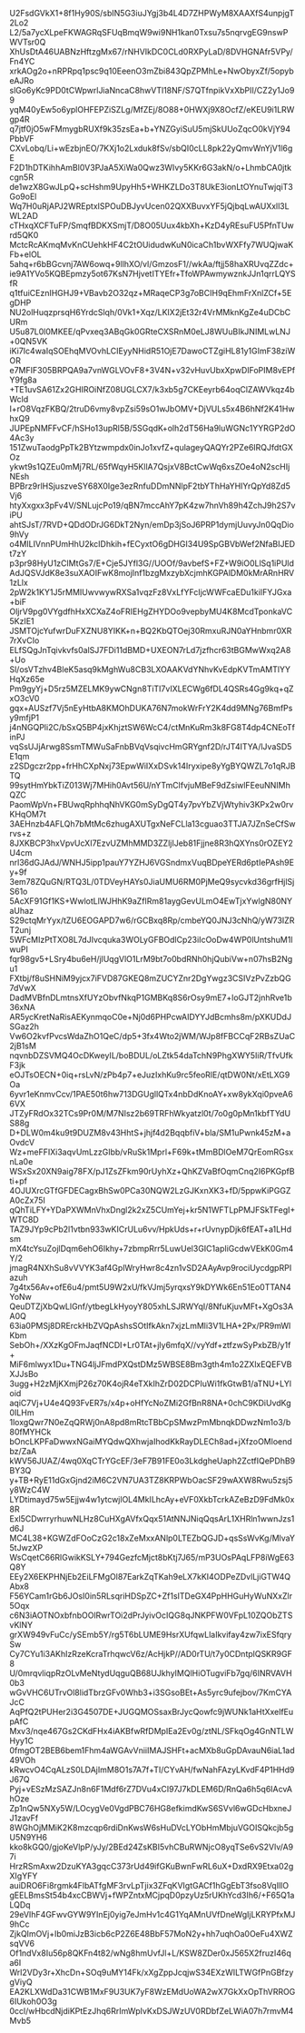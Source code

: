 U2FsdGVkX1+8f1Hy90S/sbIN5G3iuJYgj3b4L4D7ZHPWyM8XAAXfS4unpjgT2Lo2
L2/5a7ycXLpeFKWAGRqSFUqBmqW9wi9NH1kan0Txsu7s5nqrvgEG9nswPWVTsr0Q
XhUsDtA46UABNzHftzgMx67/rNHVIkDC0CLd0RXPyLaD/8DVHGNAfr5VPy/Fn4YC
xrkAOg2o+nRPRpq1psc9q10EeenO3mZbi843QpZPMhLe+NwObyxZf/5opybeAJRo
slGo6yKc9PD0tCWpwrlJiaNncaC8hwVTl18NF/S7QTfnpikVxXbPII/CZ2y1Jo99
yqM40yEw5o6yplOHFEPZiSZLg/MfZEj/8O88+0HWXj9X8OcfZ/eKEU9i1LRWgp4R
q7jtf0jO5wFMmygbRUXf9k35zsEa+b+YNZGyiSuU5mjSkUUoZqcO0kVjY94PbbVF
CXvLobq/Li+wEzbjnEO/7KXj1o2Lxduk8fSv/sbQI0cLL8pk22yQmvWnYjV1l6gE
F2D1hDTKihhAmBl0V3PJaA5XiWa0Qwz3WIvy5KKr6G3akN/o+LhmbCA0jtkcgn5R
de1wzX8GwJLpQ+scHshm9UpyHh5+WHKZLDo3T8UkE3ionLtOYnuTwjqiT3Go9oEl
Wq7H0uRjAPJ2WREptxISPOuDBJyvUcen02QXXBuvxYF5jQjbqLwAUXxll3LWL2AD
cTHxqXCFTuFP/SmqfBDKXSmjT/D8O05Uux4kbXh+KzD4yREsuFU5PfnTUwrd5QK0
MctcRcAKmqMvKnCUehkHF4C2tOUidudwKuN0icaCh1bvWXFfy7WUQjwaKFb+elOL
5ahq+r6bBGcvnj7AW6owq+9llhXO/vl/GmzosF1//wkAa/ftjj58haXRUvqZZdc+
ie9A1YVo5KQBEpmzy5ot67KsN7HjvetITYEfr+TfoWPAwmywznkJJn1qrrLQYSfR
q1tfuiCEznIHGHJ9+VBavb2O32qz+MRaqeCP3g7oBCIH9qEhmFrXnlZCf+5EgDHP
NU2olHuqzprsqH6YrdcSlqh/0Vk1+Xqz/LKIX2jEt32r4VrMMknKgZe4uDCbCURm
U5u87L0l0MKEE/qPvxeq3ABqGk0GRteCXSRnM0eLJ8WUuBIkJNIMLwLNJ+0QN5VK
iKi7Ic4waIqSOEhqMVOvhLCIEyyNHidR51OjE7DawoCTZgiHL81y1GImF38ziWOR
e7MFIF305BRPQA9a7vnWGLVOvF8+3V4N+v32vHuvUbxXpwDIFoPIM8vEPfY9fg8a
+TE1uvSA61Zx2GHIROiNfZ08UGLCX7/k3xb5g7CKEeyrb64oqClZAWVkqz4bWcld
I+rO8VqzFKBQ/2truD6vmy8vpZsi59sO1wJbOMV+DjVULs5x4B6hNf2K41HwhxQ9
JUPEpNMFFvCF/hSHo13upRl5B/5SGqdK+olh2dT56Ha9luWGNc1YYRGP2dO4Ac3y
151ZwuTaodgPpTk2BYtzwmpdx0inJo1xvfZ+qulageyQAQYr2PZe6IRQJfdtGXOz
ykwt9s1QZEu0mMj7RL/65fWqyH5KllA7QsjxV8BctCwWq6xsZOe4oN2scHIjNEsh
BPBrz9rlHSjuszveSY68X0Ige3ezRnfuDDmNNlpF2tbYThHaYHIYrQpYd8Zd5Vj6
htyXxgxx3pFv4V/SNLujcPo19/qBN7mccAhY7pK4zw7hnVh89h4ZchJ9h2S7viPU
ahtSJsT/7RVD+QDdODrJG6DkT2Nyn/emDp3jSoJ6PRP1dymjUuvyJn0QqDio9hVy
o4MILIVnnPUmHhU2kcIDhkih+fECyxtO6gDHGI34U9SpGBVbWef2NfaBIJEDt7zY
p3pr98HyU1zClMtGs7/E+Cje5JYfl3G//UOOf/9avbefS+FZ+W9iO0LlSq1iPUld
AdJQSVJdK8e3suXAOIFwK8mojInf1bzgMxzybXcjmhKGPAlDM0kMrARnHRV1zLlx
2pW2k1KY1J5rMMIUwvwywRXSa1vqzFz8VxLfYFcIjcWWFcaEDu1kiIFYJGxa+biF
OljrV9pg0VYgdfhHxXCXaZ4oFRIEHgZHYDOo9vepbyMU4K8McdTponkaVC5KzIE1
JSMTOjcYufwrDuFXZNU8YIKK+n+BQ2KbQTOej30RmxuRJN0aYHnbmr0XR7rXvCIo
ELfSQgJnTqivkvfs0alSJ7FDi11dBMD+UXEON7rLd7jzfhcr63tBGMwWxq2A8+Uo
Sl/osVTzhv4BleK5asq9kMghWu8CB3LXOAAKVdYNhvKvEdpKVTmAMTlYYHqXz65e
Pm9gyYj+D5rz5MZELMK9ywCNgn8TiTI7vIXLECWg6fDL4QSRs4Gg9kq+qZxO3cV0
gqx+AUSzf7Vj5nEyHtbA8KMOhDUKA76N7mokWrFrY2K4dd9MNg76BmfPsy9mfjP1
j4nNGQPli2C/bSxQ5BP4jxKhjztSW6WcC4/ctMnKuRm3k8FG8T4dp4CNEoTfinPJ
vqSsUJjArwg8SsmTMWuSaFnbBVqVsqivcHmGRYgnf2D/rJT4ITYA/lJvaSD5E1qm
z2SDgczr2pp+frHhCXpNxj73EpwWiIXxDSvk14Iryxipe8yYgBYQWZL7o1qRJBTQ
99sytHmYbkTiZ013Wj7MHih0Avt56U/nYTmClfvjuMBeF9dZsiwlFEeuNNIMhQZC
PaomWpVn+FBUwqRphhqNhVKG0mSyDgQT4y7pvYbZVjWtyhiv3KPx2w0rvKHqOM7t
3AEHnzb4AFLQh7bMtMc6zhugAXUTgxNeFCLla13cguao3TTJA7JZnSeCfSwrvs+z
8JXKBCP3hxVpvUcXI7EzvUZMhMMD3ZZljIJeb81Fjjne8R3hQXYns0rOZEY2U4cm
nrl36dGJAdJ/WNHJ5ipp1pauY7YZHJ6VGSndmxVuqBDpeYERd6ptIePAsh9Ey+9f
3em78ZQuGN/RTQ3L/0TDVeyHAYs0JiaUMU6RM0PjMeQ9sycvkd36grfHjlSjS61o
5AcXF91Gf1KS+WwlotLlWJHhK9aZfIRm81aygGevULmO4EwTjxYwlgN80NYaUhaz
S29ctqMrYyx/tZU6EOGAPD7w6/rGCBxq8Rp/cmbeYQ0JNJ3cNhQ/yW73IZRT2unj
5WFcMIzPtTXO8L7dJIvcquka3WOLyGFBOdlCp23iIcOoDw4WP0lUntshuM1lwuPI
fqr98gv5+LSry4bu6eH/jlUqgVlO1LrM9bt7o0bdRNh0hjQubiVw+n07hsB2Ngu1
FXtbj/f8uSHNiM9yjcx7iFVD87GKEQ8mZUCYZnr2DgYwgz3CSIVzPvZzbQG7dVwX
DadMVBfnDLmtnsXfUYzObvfNkqP1GMBKq8S6rOsy9mE7+loGJT2jnhRve1b36xNA
AR5ycKretNaRisAEKynmqoC0e+Nj0d6PHPcwAIDYYJdBcmhs8m/pXKUDdJSGaz2h
Vw6O2kvfPvcsWdaZhO1QeC/dp5+3fx4Wto2jWM/WJp8fFBCCqF2RBsZUaC2jB1sM
nqvnbDZSVMQ4OcDKweyIL/boBDUL/oLZtk54daTchN9PhgXWY5IiR/TfvUfkF3jk
eOJTsOECN+0iq+rsLvN/zPb4p7+eJuzIxhKu9rc5feoRlE/qtDW0Nt/xEtLXG9Oa
6yvr1eKnmvCcv/1PAE50t6hw713DGUgllQTx4nbDdKnoAY+xw8ykXqi0pveA66VX
JTZyFRdOx32TCs9Pr0M/M7NIsz2b69TRFhWkyatzl0t/7o0g0pMn1kbfTYdUS88g
D+DLW0m4ku9t9DUZM8v43HhtS+jhjf4d2BqqbfiV+bla/SM1uPwnk45zM+aOvdcV
Wz+meFFIXi3aqvUmLzzGIbb/vRuSk1Mprl+F69k+tMmBDlOeM7QrEomRGsxnLa0e
WSxSx20XN9aig78FX/pJ1ZsZFkm90rUyhXz+QhKZVaBfOqmCnq2I6PKGpfBti+pf
4OJUXrcGTfGFDECagxBhSw0PCa30NQW2LzGJKxnXK3+fD/5ppwKiPGGZA0cZx75I
qQhTiLFY+YDaPXWMnVhxDngl2k2xZ5CUmYej+kr5N1WFTLpPMJFSkTFegI+WTC8D
TAZ9JYp9cPb2l1vtbn933wKICrULu6vv/HpkUds+r+rUvnypDjk6fEAT+a1LHdsm
mX4tcYsuZojlDqm6ehO6Ikhy+7zbmpRrr5LuwUel3GIC1apIiGcdwVEkK0Gm4Y/2
jmagR4NXhSu8vVVYK3af4GplWryHwr8c4zn1vSD2AAyAvp9rociUycdgpRPIazuh
7g4tx56Av+ofE6u4/pmt5U9W2xU/fkVJmj5yrqxsY9kDYWk6En51Eo0TTAN4YoNw
QeuDTZjXbQwLlGnf/ytbegLkHyoyY805xhLSJRWYqI/8NfuKjuvMFt+XgOs3AA0Q
63ia0PMSj8DRErckHbZVQpAshsSOtIfkAkn7xjzLmMli3V1LHA+2Px/PR9mWlKbm
SebOh+/XXzKgOFmJaqfNCDI+Lr0TAt+jly6mfqX//vyYdf+ztfzwSyPxbZB/y1f+
MiF6mlwyx1Du+TNG4ljJFmdPXQstDMz5WBSE8Bm3gth4m1o2ZXlxEQEFVBXJJsBo
3ugg+H2zMjKXmjP26z70K4ojR4eTXkIhZrD02DCPIuWi1fkGtwB1/aTNU+LYloid
aqiC7Vj+U4e4Q93FvER7s/x4p+oHfYcNoZMi2GfBnR8NA+0chC9KDiUvdKg0ILHm
1loxgQwr7N0eZqQRWj0nA8pd8mRtcTBbCpSMwzPmMbnqkDDwzNm1o3/b80fMYHCk
bOncLKPFaDwwxNGaiMYQdwQXhwjaIhodKkRayDLECh8ad+jXfzoOMloendbz/ZaA
kWV56JUAZ/4wq0XqCTrYGcEF/3eF7B91FE0o3LkdgheUaph2ZctfIQePDhB9BY3Q
y+TB+RyE11dGxGjnd2iM6C2VN7UA3TZ8KRPWbOacSF29wAXW8Rwu5zsj5y8WzC4W
LYDtimayd75w5Ejjw4w1ytcwjlOL4MkILhcAy+eVF0XkbTcrkAZeBzD9FdMk0x8R
Exl5CDwrryrhuwNLHz8CuHXgAVfxQqx51AtNNJNiqQqsArL1XHRln1wwnJzs1d6J
MC4L38+KGWZdFOoCzG2c18xZeMxxANlp0LTEZbQGJD+qsSsWvKg/MlvaY5tJwzXP
WsCqetC66RlGwikKSLY+794GezfcMjct8bKtj7J65/mP3UOsPAqLFP8iWgE63Q8Y
EEy2X6EKPHNjEb2EiLFMgOl87EarkZqTKah9eLX7kKI4ODPeZDvlLjiGTW4QAbx8
F56YCam1rGb6JOsI0in5RLsqriHDSpZC+Zf1sITDeGX4PpHHGuHyWuNXxZlr5Oqx
c6N3iAOTNOxbfnbOOlRwrTOi2dPrJyivOcIQG8qJNKPFW0VFpL10ZQObZTSvKlNY
grXW949vFuCc/ySEmb5Y/rg5T6bLUME9HsrXUfqwLlaIkvifay4zw7ixESfqrySw
Cy7CYu1i3AKhIzRzeKcraTrhqwcV6z/AcHjkP//AD0rTU/t7y0CDntplQSKR9GF8
U/0mrqvliqpRzOLvMeNtydUqguQB68UJkhyIMQlHiOTugviFb7gq/6INRVAVH0b3
wGvVHC6UTrvOl8lidTbrzGFv0Whb3+i3SGsoBEt+As5yrc9ufejbov/7KmCYAJcC
AqPfQ2tPUHer2i3G4507DE+JUGQMOSsaxBrJycQowfc9jWUNk1aHtXxelfEupAfC
Mxv3/nqe467Gs2CKdFHx4iAKBfwRfDMpIEa2Ev0g/ztNL/SFkqOg4GnNTLWHyy1C
0fmgOT2BEB6bem1Fhm4aWGAvVniiIMAJSHFt+acMXb8uGpDAvauN6iaL1ad49VOh
kRwcvO4CqALzS0LDAjImM8O1s7A7f+TI/CYvAH/fwNahFAzyLKvdF4P1HHd9J67Q
Pyj+vESzMzSAZJn8n6F1Mdf6rZ7DVu4xCI97J7kDLEM6D/RnQa6h5q6IAcvAhOze
Zp1nQw5NXy5W/LOcygVe0VgdPBC76HG8efkimdKwS6SVvl6wGDcHbxneJJ1zavFf
8WGhOjMMiK2K8mzcqp6rdiDnKwsW6sHuDVcLYObHmMbjuVGOISQkcjb5gU5N9YH6
kko8kGQ0/gjoKeVlpP/yJy/2BEd24ZsKBI5vhCBuRWNjcO8yqTSe6vS2Vlv/A97i
HrzRSmAxw2DzuKYA3gqcC373rUd49ifGKuBwnFwRL6uX+DxdRX9Etxa02gXIgYFY
auiDRO6Fi8rgmk4FlbATfgMF3rvLpTjix3ZFqKVIgtGACf1hGgEbT3fso8VqIllO
gEELBmsSt54b4xcCBWVj+fWPZntxMCjpqD0pzyUz5rUKhYcd3Ih6/+F65Q1aLQDq
29eVIhF4GFwvGYW9YInEj0yig7eJmHv1c4G1YqAMnUVfDneWgIjLKRYPfxMJ9hCc
ZjkQImOVj+Ib0miJzB3icb6cP2Z6E48BbF57MoN2y+hh7uqhOa0OeFu4XWZsqVV6
Of1ndVx8Iu56p8QKFn4t82/wNg8hmUvfJl+L/KSW8ZDer0xJ565X2fruzI46qa6I
Wrl2VDy3r+XhcDn+SOq9uMY14Fk/xXgZppJcqjwS34EXzWILTWGfPnGBfzygViyQ
EA2KLXWdDa31CWB1MxF9U3UK7yF8WzEMdUoWA2wX7GkXxOpThVRROG6IUkoh0O3g
0ccl/wHbcdNjdiKPtEzJhq6RrImWpIvKxDSJWzUV0RDbfZeLWiA07h7rmvM4Mvb5
